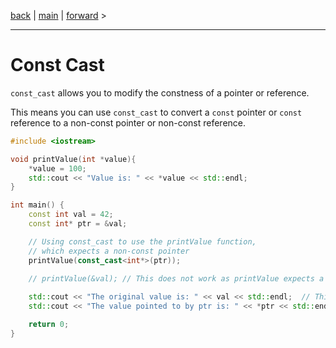 [back](cpp06_04_reinterpret_cast.md) | [main](/) | [forward](cpp06_06_cast_operators.md) > 

---

# Const Cast

`const_cast` allows you to modify the constness of a pointer or reference.

This means you can use `const_cast` to convert a `const` pointer or `const` reference to a non-const pointer or non-const reference.

```cpp
#include <iostream>

void printValue(int *value){
	*value = 100;
	std::cout << "Value is: " << *value << std::endl;
}

int main() {
    const int val = 42;
    const int* ptr = &val;

    // Using const_cast to use the printValue function, 
	// which expects a non-const pointer
    printValue(const_cast<int*>(ptr));
	
	// printValue(&val); // This does not work as printValue expects a non-const value;

    std::cout << "The original value is: " << val << std::endl;  // This value is not guaranteed to be correct
    std::cout << "The value pointed to by ptr is: " << *ptr << std::endl;  // This value is not guaranteed to be correct

	return 0;
}
```